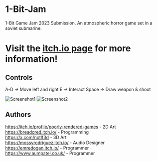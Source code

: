 # 1-Bit-Jam
1-Bit Game Jam 2023 Submission. An atmospheric horror game set in a soviet submarine.

# Visit the [itch.io page](https://emredogan.itch.io/the-light-of-day) for more information!

## Controls
A-D -> Move left and right
E -> Interact
Space -> Draw weapon & shoot

![Screenshot1](https://github.com/EmreDogann/1-Bit-Jam/assets/48212096/dd1c171d-9966-4ff0-bfca-7192c06f88b7)
![Screenshot2](https://github.com/EmreDogann/1-Bit-Jam/assets/48212096/b72bfc86-e871-47be-bc29-91b69f16144d)

## Authors
https://itch.io/profile/poorly-rendered-games - 2D Art  
https://breadcred.itch.io/ - Programming  
https://x.com/notlf3d - 3D Art  
https://mossyrodriguez.itch.io/ - Audio Designer  
https://emredogan.itch.io/ - Programmer  
https://www.aumpatel.co.uk/ - Programmer  
